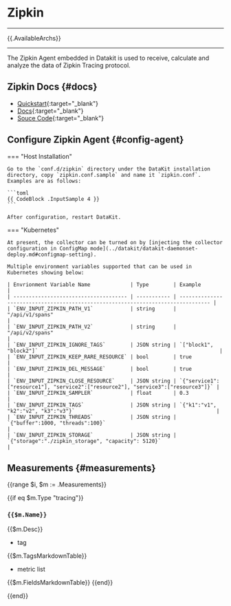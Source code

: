 
# Zipkin
---

{{.AvailableArchs}}

---

The Zipkin Agent embedded in Datakit is used to receive, calculate and analyze the data of Zipkin Tracing protocol.

## Zipkin Docs {#docs}

- [Quickstart](https://zipkin.io/pages/quickstart.html){:target="_blank"}
- [Docs](https://zipkin.io/pages/instrumenting.html){:target="_blank"}
- [Souce Code](https://github.com/openzipkin/zipkin){:target="_blank"}

## Configure Zipkin Agent {#config-agent}

=== "Host Installation"

    Go to the `conf.d/zipkin` directory under the DataKit installation directory, copy `zipkin.conf.sample` and name it `zipkin.conf`. Examples are as follows:

    ```toml
    {{ CodeBlock .InputSample 4 }}
    ```

    After configuration, restart DataKit.

=== "Kubernetes"

    At present, the collector can be turned on by [injecting the collector configuration in ConfigMap mode](../datakit/datakit-daemonset-deploy.md#configmap-setting).

    Multiple environment variables supported that can be used in Kubernetes showing below:

    | Envrionment Variable Name             | Type        | Example                                                                          |
    | ------------------------------------- | ----------- | -------------------------------------------------------------------------------- |
    | `ENV_INPUT_ZIPKIN_PATH_V1`            | string      | "/api/v1/spans"                                                                  |
    | `ENV_INPUT_ZIPKIN_PATH_V2`            | string      | "/api/v2/spans"                                                                  |
    | `ENV_INPUT_ZIPKIN_IGNORE_TAGS`        | JSON string | `["block1", "block2"]`                                                           |
    | `ENV_INPUT_ZIPKIN_KEEP_RARE_RESOURCE` | bool        | true                                                                             |
    | `ENV_INPUT_ZIPKIN_DEL_MESSAGE`        | bool        | true                                                                             |
    | `ENV_INPUT_ZIPKIN_CLOSE_RESOURCE`     | JSON string | `{"service1":["resource1"], "service2":["resource2"], "service3":["resource3"]}` |
    | `ENV_INPUT_ZIPKIN_SAMPLER`            | float       | 0.3                                                                              |
    | `ENV_INPUT_ZIPKIN_TAGS`               | JSON string | `{"k1":"v1", "k2":"v2", "k3":"v3"}`                                              |
    | `ENV_INPUT_ZIPKIN_THREADS`            | JSON string | `{"buffer":1000, "threads":100}`                                                 |
    | `ENV_INPUT_ZIPKIN_STORAGE`            | JSON string | `{"storage":"./zipkin_storage", "capacity": 5120}`                               |

## Measurements {#measurements}

{{range $i, $m := .Measurements}}

{{if eq $m.Type "tracing"}}

### `{{$m.Name}}`

{{$m.Desc}}

- tag

{{$m.TagsMarkdownTable}}

- metric list

{{$m.FieldsMarkdownTable}}
{{end}}

{{end}}
